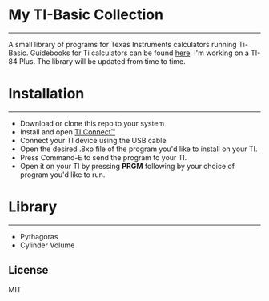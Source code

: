 # My TI-Basic Collection
----
A small library of programs for Texas Instruments calculators running Ti-Basic.
Guidebooks for Ti calculators can be found [here](https://education.ti.com/en/guidebook/search?active=guidebooks).
I'm working on a TI-84 Plus. The library will be updated from time to time.

# Installation
----
* Download or clone this repo to your system
* Install and open [TI Connect™](https://education.ti.com/en/products/computer-software/ti-connect-ce-sw)
* Connect your TI device using the USB cable
* Open the desired .8xp file of the program you'd like to install on your TI.
* Press Command-E to send the program to your TI.
* Open it on your TI by pressing **PRGM** following by your choice of program you'd like to run.
# Library
----
* Pythagoras
* Cylinder Volume


License
----
MIT
